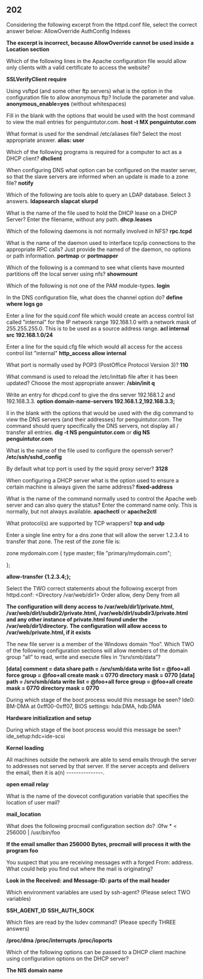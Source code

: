 202
----------------------------------------------------------------------------------------------------------------------------
Considering the following excerpt from the httpd.conf file, select the correct answer below:
<Location> 
    AllowOverride
    AuthConfig
    Indexes
</Location>

**The excerpt is incorrect, because AllowOverride cannot be used inside a Location 
section**

Which of the following lines in the Apache configuration file would allow only clients with a
valid certificate to access the website?

**SSLVerifyClient require**



Using vsftpd (and some other ftp servers) what is the option in the configuration file to allow anonymous ftp? Include the parameter and value.
**anonymous_enable=yes** (without whitespaces)


Fill in the blank with the options that would be used with the host command to view the mail entries for penguintutor.com.
**host -t MX penguintutor.com**


What format is used for the sendmail /etc/aliases file? Select the most appropriate answer.
**alias: user**


Which of the following programs is required for a computer to act as a DHCP client?
**dhclient**


When configuring DNS what option can be configured on the master server, so that the slave servers are informed when an update is made to a zone file?
**notify**


Which of the following are tools able to query an LDAP database. Select 3 answers.
**ldapsearch**
**slapcat**
**slurpd**


What is the name of the file used to hold the DHCP lease on a DHCP Server? Enter the filename, without any path.
**dhcp.leases**


Which of the following daemons is not normally involved in NFS?
**rpc.tcpd**


What is the name of the daemon used to interface tcp/ip connections to the appropriate RPC calls? Just provide the named of the daemon, no options or path information.
**portmap** or **portmapper**


Which of the following is a command to see what clients have mounted partitions off the local server using nfs?
**showmount**


Which of the following is not one of the PAM module-types.
**login**


In the DNS configuration file, what does the channel option do?
**define where logs go**


Enter a line for the squid.conf file which would create an access control list called "internal" for the IP network range 192.168.1.0 with a network mask of 255.255.255.0. This is to be used as a source address range.
**acl internal src 192.168.1.0/24**


Enter a line for the squid.cfg file which would all access for the access control list "internal"
**http_access allow internal**


What port is normally used by POP3 (PostOffice Protocol Version 3)?
**110**


What command is used to reload the /etc/inittab file after it has been updated? Choose the most appropriate answer:
**/sbin/init q**


Write an entry for dhcpd.conf to give the dns server 192.168.1.2 and 192.168.3.3.
**option domain-name-servers 192.168.1.2,192.168.3.3;**


ll in the blank with the options that would be used with the dig command to view the DNS servers (and their addresses) for penguintutor.com. The command should query specifically the DNS servers, not display all / transfer all entries.
**dig -t NS penguintutor.com** or **dig NS penguintutor.com**


What is the name of the file used to configure the openssh server?
**/etc/ssh/sshd_config**


By default what tcp port is used by the squid proxy server?
**3128**


When configuring a DHCP server what is the option used to ensure a certain machine is always given the same address?
**fixed-address**


What is the name of the command normally used to control the Apache web server and can also query the status?
Enter the command name only.
This is normally, but not always available.
**apachectl** or **apache2ctl**


What protocol(s) are supported by TCP wrappers?
**tcp and udp**


Enter a single line entry for a dns zone that will allow the server 1.2.3.4 to transfer that zone. The rest of the zone file is:

zone mydomain.com {
  type master;
  file "primary/mydomain.com";
  
};

**allow-transfer {1.2.3.4;};**


Select the TWO correct statements about the following excerpt from httpd.conf: 
<Directory /var/web/dir1>
    <Files private.html> 
        Order allow, deny Deny from all
    </Files>
</Directory>

**The configuration will deny access to /var/web/dir1/private.html, /var/web/dirl/subdir2/private.html, /var/web/dirl/subdir3/private.html and any other instance of private.html found under the /var/web/dir1/directory.**
**The configuration will allow access to /var/web/private.html, if it exists**


The new file server is a member of the Windows domain “foo”. Which TWO of the following configuration sections will allow members of the domain group “all” to read, write and execute files in “/srv/smb/data”?

**[data] comment = data share path = /srv/smb/data write list = @foo+all force group = @foo+all create mask = 0770 directory mask = 0770**
**[data] path = /srv/smb/data write list = @foo+all force group = @foo+all create mask = 0770 directory mask = 0770**


During which stage of the boot process would this message be seen? Ide0: BM-DMA at 0xff00-0xff07, BIOS settings: hda:DMA, hdb:DMA

**Hardware initialization and setup**


During which stage of the boot process would this message be seen? ide_setup:hdc=ide-scsi

**Kernel loading**


All machines outside the network are able to send emails through the server to addresses not served by that server. If the server accepts and delivers the email, then it is a(n) ---------------.

**open email relay**


What is the name of the dovecot configuration variable that specifies the location of user mail?

**mail_location**


What does the following procmail configuration section do? :0fw * < 256000 | /usr/bin/foo

**If the email smaller than 256000 Bytes, procmail will process it with the program foo**


You suspect that you are receiving messages with a forged From: address. What could help you find out where the mail is originating?

**Look in the Received: and Message-ID: parts of the mail header**


Which environment variables are used by ssh-agent? (Please select TWO variables)

**SSH_AGENT_ID**
**SSH_AUTH_SOCK**


Which files are read by the lsdev command? (Please specify THREE answers)

**/proc/dma**
**/proc/interrupts**
**/proc/ioports**


Which of the following options can be passed to a DHCP client machine using configuration options on the DHCP server?

**The NIS domain name**



